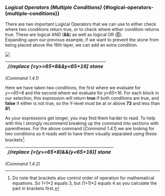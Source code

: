 ### *Logical Operators (Multiple Conditions)* {#logical-operators-(multiple-conditions)}

There are two important Logical Operators that we can use to either check where two conditions return true, or to check where either condition returns true. These are logical AND (**&&**) as well as logical OR (**||**).  
Expanding upon our previous example, if we want to prevent the stone from being placed above the 16th layer, we can add an extra condition.

![](../../.gitbook/assets/what\_are\_expressions/operators\_operators.gif)

| *//replace \[=y\>=65+8&\&y\<65+16\] stone* |
| :---- |

*(Command 1.4.1)*

Here we have taken two conditions, the first where we evaluate for *y\>=65+8* and the second where we evaluate for  *y\<65+16*. For each block in our selection, this expression will return **true** if both conditions are true, and **false** if either is not true, so the Y-level must be at or above **73** and less than **81**.

As your expressions get longer, you may find them harder to read. To help with this I strongly recommend breaking up the command into sections with parentheses. For the above command (*Command 1.4.1*) we are looking for two conditions so it reads well to have them visually separated using these brackets[^4].

| *//replace \[=(y\>=65+8)&&(y\<65+16)\] stone* |
| :---- |

*(Command 1.4.2)*

[^4]: Do note that brackets also control order of operation for mathematical equations. So 1+1*2 equals 3, but (1+1)*2 equals 4 as you calculate the part in brackets first.